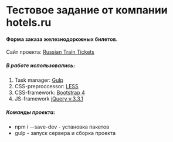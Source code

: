 # Тестовое задание от компании hotels.ru #
#### Форма заказа железнодорожных билетов. ####
Сайт проекта: [Russian Train Tickets](http://adel-ismagilov.ru/projects/tests/hotelsru/)
##### В работе использовались: #####
1. Task manager: [Gulp](https://gulpjs.com/)
2. CSS-preproccessor: [LESS](http://lesscss.org/)
3. CSS-framework: [Bootstrap 4](http://bootstrap-4.ru/)
4. JS-framework [jQuery v.3.3.1](https://jquery.com/)

##### Команды проекта: ######
+ npm i --save-dev - установка пакетов
+ gulp - запуск сервера и сборка проекта
